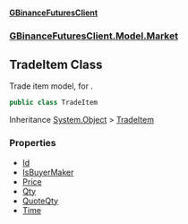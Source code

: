 #### [GBinanceFuturesClient](./index.md 'index')
### [GBinanceFuturesClient.Model.Market](./GBinanceFuturesClient-Model-Market.md 'GBinanceFuturesClient.Model.Market')
## TradeItem Class
Trade item model, for .  
```csharp
public class TradeItem
```
Inheritance [System.Object](https://docs.microsoft.com/en-us/dotnet/api/System.Object 'System.Object') &gt; [TradeItem](./GBinanceFuturesClient-Model-Market-TradeItem.md 'GBinanceFuturesClient.Model.Market.TradeItem')  
### Properties
- [Id](./GBinanceFuturesClient-Model-Market-TradeItem-Id.md 'GBinanceFuturesClient.Model.Market.TradeItem.Id')
- [IsBuyerMaker](./GBinanceFuturesClient-Model-Market-TradeItem-IsBuyerMaker.md 'GBinanceFuturesClient.Model.Market.TradeItem.IsBuyerMaker')
- [Price](./GBinanceFuturesClient-Model-Market-TradeItem-Price.md 'GBinanceFuturesClient.Model.Market.TradeItem.Price')
- [Qty](./GBinanceFuturesClient-Model-Market-TradeItem-Qty.md 'GBinanceFuturesClient.Model.Market.TradeItem.Qty')
- [QuoteQty](./GBinanceFuturesClient-Model-Market-TradeItem-QuoteQty.md 'GBinanceFuturesClient.Model.Market.TradeItem.QuoteQty')
- [Time](./GBinanceFuturesClient-Model-Market-TradeItem-Time.md 'GBinanceFuturesClient.Model.Market.TradeItem.Time')
